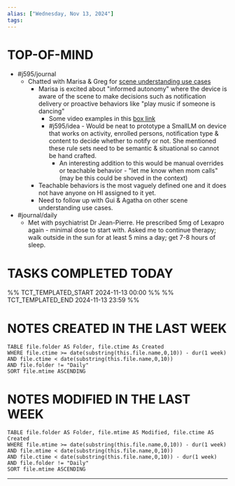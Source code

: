 ```yaml
---
alias: ["Wednesday, Nov 13, 2024"]
tags: 
---
```

# TOP-OF-MIND
- #j595/journal 
	- Chatted with Marisa & Greg for [scene understanding use cases](https://quip-apple.com/XfypA4r86HBm)
		- Marisa is excited about "informed autonomy" where the device is aware of the scene to make decisions such as notification delivery or proactive behaviors like "play music if someone is dancing"
			- Some video examples in this [box link](https://apple.ent.box.com/folder/286211017777?s=m79mr556de7wddrdf94ksgcv5gcsx07e)
			- #j595/idea - Would be neat to prototype a SmallLM on device that works on activity, enrolled persons, notification type & content to decide whether to notify or not. She mentioned these rule sets need to be semantic & situational so cannot be hand crafted.
				- An interesting addition to this would be manual overrides or teachable behavior - "let me know when mom calls" (may be this could be shoved in the context)
		- Teachable behaviors is the most vaguely defined one and it does not have anyone on HI assigned to it yet.
		- Need to follow up with Gui & Agatha on other scene understanding use cases.
- #journal/daily 
	- Met with psychiatrist Dr Jean-Pierre. He prescribed 5mg of Lexapro again - minimal dose to start with. Asked me to continue therapy; walk outside in the sun for at least 5 mins a day; get 7-8 hours of sleep.

# TASKS COMPLETED TODAY
%% TCT_TEMPLATED_START 2024-11-13 00:00 %%
%% TCT_TEMPLATED_END 2024-11-13 23:59 %%


# NOTES CREATED IN THE LAST WEEK
``` dataview
TABLE file.folder AS Folder, file.ctime As Created
WHERE file.ctime >= date(substring(this.file.name,0,10)) - dur(1 week) 
AND file.ctime < date(substring(this.file.name,0,10)) 
AND file.folder != "Daily"
SORT file.mtime ASCENDING
```

# NOTES MODIFIED IN THE LAST WEEK
``` dataview
TABLE file.folder AS Folder, file.mtime AS Modified, file.ctime AS Created
WHERE file.mtime >= date(substring(this.file.name,0,10)) - dur(1 week)
AND file.mtime < date(substring(this.file.name,0,10))
AND file.ctime < date(substring(this.file.name,0,10)) - dur(1 week)
AND file.folder != "Daily"
SORT file.mtime ASCENDING
```
---
